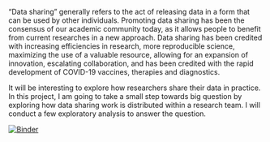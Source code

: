 “Data sharing” generally refers to the act of releasing data in a form that can be used by other individuals. Promoting data sharing has been the consensus of our academic community today, as it allows people to benefit from current researches in a new approach. Data sharing has been credited with increasing efficiencies in research, more reproducible science, maximizing the use of a valuable resource, allowing for an expansion of innovation, escalating collaboration, and has been credited with the rapid development of COVID-19 vaccines, therapies and diagnostics.

It will be interesting to explore how researchers share their data in practice. In this project, I am going to take a small step towards big question by exploring how data sharing work is distributed within a research team. I will conduct a few exploratory analysis to answer the question.

[![Binder](https://mybinder.org/badge_logo.svg)](https://mybinder.org/v2/gh/daily008/tianji_final/HEAD)